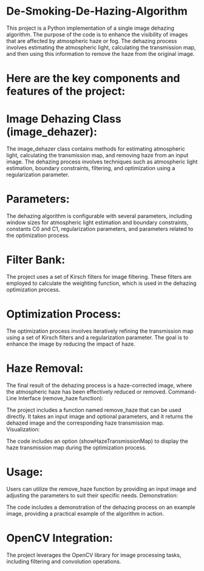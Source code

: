# De-Smoking-De-Hazing-Algorithm

This project is a Python implementation of a single image dehazing algorithm. The purpose of the code is to enhance the visibility of images that are affected by atmospheric haze or fog. The dehazing process involves estimating the atmospheric light, calculating the transmission map, and then using this information to remove the haze from the original image.

# Here are the key components and features of the project:

# Image Dehazing Class (image_dehazer):
The image_dehazer class contains methods for estimating atmospheric light, calculating the transmission map, and removing haze from an input image.
The dehazing process involves techniques such as atmospheric light estimation, boundary constraints, filtering, and optimization using a regularization parameter.

# Parameters:
The dehazing algorithm is configurable with several parameters, including window sizes for atmospheric light estimation and boundary constraints, constants C0 and C1, regularization parameters, and parameters related to the optimization process.

# Filter Bank:
The project uses a set of Kirsch filters for image filtering. These filters are employed to calculate the weighting function, which is used in the dehazing optimization process.

# Optimization Process:
The optimization process involves iteratively refining the transmission map using a set of Kirsch filters and a regularization parameter. The goal is to enhance the image by reducing the impact of haze.

# Haze Removal:
The final result of the dehazing process is a haze-corrected image, where the atmospheric haze has been effectively reduced or removed.
Command-Line Interface (remove_haze function):

The project includes a function named remove_haze that can be used directly. It takes an input image and optional parameters, and it returns the dehazed image and the corresponding haze transmission map.
Visualization:

The code includes an option (showHazeTransmissionMap) to display the haze transmission map during the optimization process.

# Usage:
Users can utilize the remove_haze function by providing an input image and adjusting the parameters to suit their specific needs.
Demonstration:

The code includes a demonstration of the dehazing process on an example image, providing a practical example of the algorithm in action.

# OpenCV Integration:
The project leverages the OpenCV library for image processing tasks, including filtering and convolution operations.
